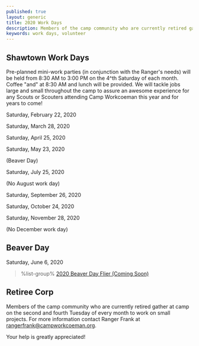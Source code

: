 ```yaml
---
published: true
layout: generic
title: 2020 Work Days
description: Members of the camp community who are currently retired gather at camp on the second and fourth Tuesday of every month to work on small projects. Your help is greatly appreciated!
keywords: work days, volunteer
---
```


## Shawtown Work Days

Pre-planned mini-work parties (in conjunction with the Ranger's needs) will be held from 8:30 AM to 3:00 PM on the 4^th Saturday of each month. Coffee "and" at 8:30 AM and lunch will be provided. We will tackle jobs large and small throughout the camp to assure an awesome experience for any Scouts or Scouters attending Camp Workcoeman this year and for years to come!

Saturday, February 22, 2020

Saturday, March 28, 2020

Saturday, April 25, 2020

Saturday, May 23, 2020

(Beaver Day)

Saturday, July 25, 2020

(No August work day)

Saturday, September 26, 2020

Saturday, October 24, 2020

Saturday, November 28, 2020

(No December work day)

## Beaver Day

Saturday, June 6, 2020

> %list-group%
> <a href="{{ site.url }}/pdf/2019/2019-beaver-day-flier.pdf" class="list-group-item">2020 Beaver Day Flier (Coming Soon)</a>

## Retiree Corp

Members of the camp community who are currently retired gather at camp on the
second and fourth Tuesday of every month to work on small projects. For more
information contact Ranger Frank at [rangerfrank@campworkcoeman.org](mailto:rangerfrank@campworkcoeman.org).

Your help is greatly appreciated!
